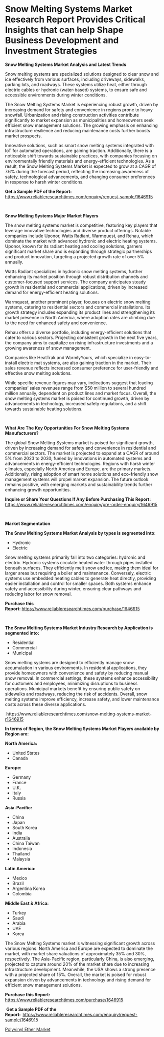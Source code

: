 <p><h1>Snow Melting Systems Market Research Report Provides Critical Insights that can help Shape Business Development and Investment Strategies</h1></p><p><strong>Snow Melting Systems Market Analysis and Latest Trends</strong></p>
<p><p>Snow melting systems are specialized solutions designed to clear snow and ice effectively from various surfaces, including driveways, sidewalks, parking lots, and roadways. These systems utilize heat, either through electric cables or hydronic (water-based) systems, to ensure safe and accessible environments during winter conditions.</p><p>The Snow Melting Systems Market is experiencing robust growth, driven by increasing demand for safety and convenience in regions prone to heavy snowfall. Urbanization and rising construction activities contribute significantly to market expansion as municipalities and homeowners seek efficient snow management solutions. The growing emphasis on enhancing infrastructure resilience and reducing maintenance costs further boosts market prospects.</p><p>Innovative solutions, such as smart snow melting systems integrated with IoT for automated operations, are gaining traction. Additionally, there is a noticeable shift towards sustainable practices, with companies focusing on environmentally friendly materials and energy-efficient technologies. As a result, the Snow Melting Systems Market is expected to grow at a CAGR of 7.6% during the forecast period, reflecting the increasing awareness of safety, technological advancements, and changing consumer preferences in response to harsh winter conditions.</p></p>
<p><strong>Get a Sample PDF of the Report:&nbsp;</strong> <a href="https://www.reliableresearchtimes.com/enquiry/request-sample/1646915?utm_campaign=2515&utm_medium=2&utm_source=Github&utm_content=ia&utm_term=28022025&utm_id=snow-melting-systems">https://www.reliableresearchtimes.com/enquiry/request-sample/1646915</a></p>
<p>&nbsp;</p>
<p><strong>Snow Melting Systems Major Market Players</strong></p>
<p><p>The snow melting systems market is competitive, featuring key players that leverage innovative technologies and diverse product offerings. Notable companies include Uponor, Watts Radiant, Warmquest, and Rehau, which dominate the market with advanced hydronic and electric heating systems. Uponor, known for its radiant heating and cooling solutions, garners significant market share and is expanding through strategic partnerships and product innovation, targeting a projected growth rate of over 5% annually.</p><p>Watts Radiant specializes in hydronic snow melting systems, further enhancing its market position through robust distribution channels and customer-focused support services. The company anticipates steady growth in residential and commercial applications, driven by increased demand for energy-efficient heating solutions.</p><p>Warmquest, another prominent player, focuses on electric snow melting systems, catering to residential sectors and commercial installations. Its growth strategy includes expanding its product lines and strengthening its market presence in North America, where adoption rates are climbing due to the need for enhanced safety and convenience.</p><p>Rehau offers a diverse portfolio, including energy-efficient solutions that cater to various sectors. Projecting consistent growth in the next five years, the company aims to capitalize on rising infrastructure investments and a growing awareness of snow management.</p><p>Companies like HeatTrak and WarmlyYours, which specialize in easy-to-install electric mat systems, are also gaining traction in the market. Their sales revenue reflects increased consumer preference for user-friendly and effective snow melting solutions.</p><p>While specific revenue figures may vary, indications suggest that leading companies’ sales revenues range from $50 million to several hundred million annually, dependent on product lines and market focus. Overall, the snow melting systems market is poised for continued growth, driven by advancements in technology, increased safety regulations, and a shift towards sustainable heating solutions.</p></p>
<p>&nbsp;</p>
<p><strong>What Are The Key Opportunities For Snow Melting Systems Manufacturers?</strong></p>
<p><p>The global Snow Melting Systems market is poised for significant growth, driven by increasing demand for safety and convenience in residential and commercial sectors. The market is projected to expand at a CAGR of around 5% from 2023 to 2030, fueled by innovations in automated systems and advancements in energy-efficient technologies. Regions with harsh winter climates, especially North America and Europe, are the primary markets. Additionally, rising adoption of smart home solutions and eco-friendly snow management systems will propel market expansion. The future outlook remains positive, with emerging markets and sustainability trends further enhancing growth opportunities.</p></p>
<p><strong>Inquire or Share Your Questions If Any Before Purchasing This Report:</strong> <a href="https://www.reliableresearchtimes.com/enquiry/pre-order-enquiry/1646915?utm_campaign=2515&utm_medium=2&utm_source=Github&utm_content=ia&utm_term=28022025&utm_id=snow-melting-systems">https://www.reliableresearchtimes.com/enquiry/pre-order-enquiry/1646915</a></p>
<p>&nbsp;</p>
<p><strong>Market Segmentation</strong></p>
<p><strong>The Snow Melting Systems Market Analysis by types is segmented into:</strong></p>
<p><ul><li>Hydronic</li><li>Electric</li></ul></p>
<p><p>Snow melting systems primarily fall into two categories: hydronic and electric. Hydronic systems circulate heated water through pipes installed beneath surfaces. They efficiently melt snow and ice, making them ideal for larger areas but requiring a boiler and maintenance. Conversely, electric systems use embedded heating cables to generate heat directly, providing easier installation and control for smaller spaces. Both systems enhance safety and accessibility during winter, ensuring clear pathways and reducing labor for snow removal.</p></p>
<p><strong>Purchase this Report:&nbsp;</strong><a href="https://www.reliableresearchtimes.com/purchase/1646915?utm_campaign=2515&utm_medium=2&utm_source=Github&utm_content=ia&utm_term=28022025&utm_id=snow-melting-systems">https://www.reliableresearchtimes.com/purchase/1646915</a></p>
<p>&nbsp;</p>
<p><strong>The Snow Melting Systems Market Industry Research by Application is segmented into:</strong></p>
<p><ul><li>Residential</li><li>Commercial</li><li>Municipal</li></ul></p>
<p><p>Snow melting systems are designed to efficiently manage snow accumulation in various environments. In residential applications, they provide homeowners with convenience and safety by reducing manual snow removal. In commercial settings, these systems enhance accessibility for customers and employees, minimizing disruptions to business operations. Municipal markets benefit by ensuring public safety on sidewalks and roadways, reducing the risk of accidents. Overall, snow melting systems improve efficiency, increase safety, and lower maintenance costs across these diverse applications.</p></p>
<p><a href="https://www.reliableresearchtimes.com/snow-melting-systems-market-r1646915?utm_campaign=2515&utm_medium=2&utm_source=Github&utm_content=ia&utm_term=28022025&utm_id=snow-melting-systems">&nbsp;https://www.reliableresearchtimes.com/snow-melting-systems-market-r1646915</a></p>
<p><strong>In terms of Region, the Snow Melting Systems Market Players available by Region are:</strong></p>
<p>
    <p> <strong> North America: </strong>
        <ul>
            <li>United States</li>
            <li>Canada</li>
        </ul>
        </p> 
    <p> <strong> Europe: </strong>
        <ul>
            <li>Germany</li>
            <li>France</li>
            <li>U.K.</li>
            <li>Italy</li>
            <li>Russia</li>
        </ul>
        </p> 
    <p> <strong> Asia-Pacific: </strong>
        <ul>
            <li>China</li>
            <li>Japan</li>
            <li>South Korea</li>
            <li>India</li>
            <li>Australia</li>
            <li>China Taiwan</li>
            <li>Indonesia</li>
            <li>Thailand</li>
            <li>Malaysia</li>
        </ul>
        </p> 
    <p> <strong> Latin America: </strong>
        <ul>
            <li>Mexico</li>
            <li>Brazil</li>
            <li>Argentina Korea</li>
            <li>Colombia</li>
        </ul>
        </p> 
    <p> <strong> Middle East & Africa: </strong>
        <ul>
            <li>Turkey</li>
            <li>Saudi</li>
            <li>Arabia</li>
            <li>UAE</li>
            <li>Korea</li>
        </ul>
    </p>
    </p>
<p><p>The Snow Melting Systems market is witnessing significant growth across various regions. North America and Europe are expected to dominate the market, with market share valuations of approximately 35% and 30%, respectively. The Asia-Pacific region, particularly China, is also emerging, projected to capture around 20% of the market share due to increasing infrastructure development. Meanwhile, the USA shows a strong presence with a projected share of 15%. Overall, the market is poised for robust expansion driven by advancements in technology and rising demand for efficient snow management solutions.</p></p>
<p><strong>Purchase this Report: </strong><a href="https://www.reliableresearchtimes.com/purchase/1646915?utm_campaign=2515&utm_medium=2&utm_source=Github&utm_content=ia&utm_term=28022025&utm_id=snow-melting-systems">https://www.reliableresearchtimes.com/purchase/1646915</a></p>
<p>&nbsp;<strong>Get a Sample PDF of the Report:&nbsp;&nbsp;</strong><a href="https://www.reliableresearchtimes.com/enquiry/request-sample/1646915?utm_campaign=2515&utm_medium=2&utm_source=Github&utm_content=ia&utm_term=28022025&utm_id=snow-melting-systems">https://www.reliableresearchtimes.com/enquiry/request-sample/1646915</a></p>
<p><strong></strong></p>
<p><p><a href="https://github.com/tauchzuazoli/Market-Research-Report-List-1/blob/main/polyvinyl-ether-market.md?utm_campaign=2515&utm_medium=2&utm_source=Github&utm_content=ia&utm_term=28022025&utm_id=snow-melting-systems">Polyvinyl Ether Market</a></p></p>
